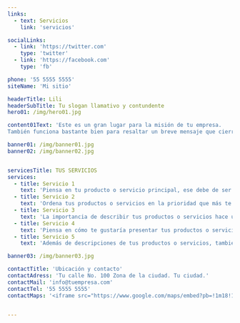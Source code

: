 ```yaml
---
links:
  - text: Servicios
    link: 'servicios'

socialLinks:
  - link: 'https://twitter.com'
    type: 'twitter'
  - link: 'https://facebook.com'
    type: 'fb'

phone: '55 5555 5555'
siteName: 'Mi sitio'

headerTitle: Lili
headerSubTitle: Tu slogan llamativo y contundente
hero01: /img/hero01.jpg

content01Text: 'Este es un gran lugar para la misión de tu empresa.
También funciona bastante bien para resaltar un breve mensaje que cierre con una "llamada a la acción".'

banner01: /img/banner01.jpg 
banner02: /img/banner02.jpg 


servicesTitle: TUS SERVICIOS
services:
  - title: Servicio 1
    text: 'Piensa en tu producto o servicio principal, ese debe de ser el primero de esta lista y es el que podrás describir aquí mismo.'
  - title: Servicio 2
    text: 'Ordena tus productos o servicios en la prioridad que más te parezca adecuada y recuerda que deberás describir cada uno de forma muy breve.'
  - title: Servicio 3
    text: 'La importancia de describir tus productos o servicios hace una gran diferencia para que tus posibles clientes se interesen en lo que tu empresa les puede ofrecer.'
  - title: Servicio 4
    text: 'Piensa en cómo te gustaría presentar tus productos o servicios. Descríbelos con palabras clave o frases cortas que te ayuden a ti y al público a identificarlos.'
  - title: Servicio 5
    text: 'Además de descripciones de tus productos o servicios, también puedes usar preguntas para llegar a tus posibles clientes, por ejemplo "¿Tienes problema con...?" Nosotros podemos ayudarte. Aprovecha cada uno.'

banner03: /img/banner03.jpg

contactTitle: 'Ubicación y contacto'
contactAdress: 'Tu calle No. 100 Zona de la ciudad. Tu ciudad.'
contactMail: 'info@tuempresa.com'
contactTel: '55 5555 5555'
contactMaps: '<iframe src="https://www.google.com/maps/embed?pb=!1m18!1m12!1m3!1d3762.6220153408817!2d-99.10918055040719!3d19.42873094577654!2m3!1f0!2f0!3f0!3m2!1i1024!2i768!4f13.1!3m3!1m2!1s0x85d1feaeaae914a7%3A0x309cc48e621dcf8b!2sLife%20On%20Mars!5e0!3m2!1ses!2smx!4v1646776847851!5m2!1ses!2smx" style="border:0;" allowfullscreen="" loading="lazy"></iframe>'


---
```


<!-- Define tus componentes aquí-->

<div>

<navigation-01 :links="links" :social-links="socialLinks" :phone="phone" :site-name="siteName" ></navigation-01>

<header-01 :title="headerTitle" :sub-title="headerSubTitle" :image="hero01" parallax></header-01>

<content-01 id="mision" :text="content01Text"></content-01>

<content-03 id="servicios" :title="servicesTitle" :services="services" :image="banner02" parallax></content-03>

<banner-01 :image="banner03" ></banner-01>

<content-04 id="contacto" :title="contactTitle"  :mail="contactMail" :tel="contactTel" :google-maps-url="contactMaps"></content-04>

</div>
